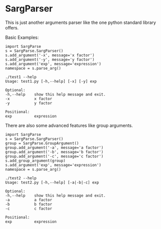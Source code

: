 SargParser
====

This is just another arguments parser like the one python standard library offers.

Basic Examples:

    import SargParse
    s = SargParse.SargParser()
    s.add_argument('-x', message='x factor')
    s.add_argument('-y', message='y factor')
    s.add_argument('exp', message='expression')
    namespace = s.parse_arg()
    
    ./test1 --help
    Usage: test1.py [-h,--help] [-x] [-y] exp

    Optional:
    -h,--help    show this help message and exit.
    -x           x factor
    -y           y factor
    
    Positional:
    exp          expression

There are also some advanced features like group arguments.

    import SargParse
    s = SargParse.SargParser()
    group = SargParse.GroupArgument()
    group.add_argument('-a', message='a factor')
    group.add_argument('-b', message='b factor')
    group.add_argument('-c', message='c factor')
    s.add_group_argument(group)
    s.add_argument('exp', message='expression')
    namespace = s.parse_arg()
    
    ./test2 --help
    Usage: test2.py [-h,--help] [-a|-b|-c] exp

    Optional:
    -h,--help    show this help message and exit.
    -a           a factor
    -b           b factor
    -c           c factor
    
    Positional:
    exp          expression
    
    
    
    
